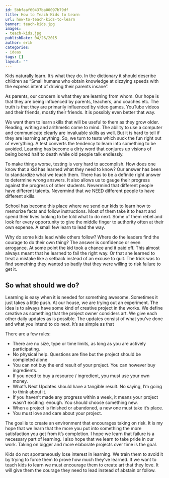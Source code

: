 ```yaml
---
id: 5bbfaaf60437ba00097b79df
title: How to Teach Kids to Learn
url: how-to-teach-kids-to-learn
banner: teach-kids.jpg
images:
- teach-kids.jpg
publishDate: 04/26/2015
author: erik
categories:
- ideas
tags: []
layout: ""
---
```

Kids naturally learn. It’s what they do. In the dictionary it should describe children as “Small humans who obtain knowledge at dizzying speeds with the express intent of driving their parents insane”.

As parents, our concern is what they are learning from whom. Our hope is that they are being influenced by parents, teachers, and coaches etc. The truth is that they are primarily influenced by video games, YouTube videos and their friends, mostly their friends. It is possibly even better that way.

We want them to learn skills that will be useful to them as they grow older. Reading, writing and arithmetic come to mind. The ability to use a computer and communicate clearly are invaluable skills as well. But it is hard to tell if they are learning anything. So, we turn to tests which suck the fun right out of everything. A test converts the tendency to learn into something to be avoided. Learning has become a dirty word that conjures up visions of being bored half to death while old people talk endlessly.

To make things worse, testing is very hard to accomplish. How does one know that a kid has learned what they need to know? Our answer has been to standardize what we teach them. There has to be a definite right answer to determine wrong answers. It also allows us to gauge their progress against the progress of other students. Nevermind that different people have different talents. Nevermind that we NEED different people to have different skills.

School has become this place where we send our kids to learn how to memorize facts and follow instructions. Most of them take it to heart and spend their lives looking to be told what to do next. Some of them rebel and look for every opportunity to give the middle finger to authority often at their own expense. A small few learn to lead the way.

Why do some kids lead while others follow? Where do the leaders find the courage to do their own thing? The answer is confidence or even arrogance. At some point the kid took a chance and it paid off. This almost always meant that he learned to fail the right way. Or that she learned to treat a mistake like a setback instead of an excuse to quit. The trick was to find something they wanted so badly that they were willing to risk failure to get it.

## **So what should we do?**

Learning is easy when it is needed for something awesome. Sometimes it just takes a little push. At our house, we are trying out an experiment. The idea is to always have some kind of creative project in the works. We define creative as something that the project owner considers art. We give each other daily updates as is possible. The updates consist of what you’ve done and what you intend to do next. It’s as simple as that

There are a few rules:

  * There are no size, type or time limits, as long as you are actively participating.
  * No physical help. Questions are fine but the project should be completed alone
  * You can not buy the end result of your project. You can however buy ingredients.
  * If you need to buy a resource / ingredient, you must use your own money.
  * What’s Next Updates should have a tangible result. No saying, I’m going to think about it.
  * If you haven’t made any progress within a week, it means your project wasn’t exciting  enough. You should choose something new.
  * When a project is finished or abandoned, a new one must take it’s place.
  * You must love and care about your project.

The goal is to create an environment that encourages taking on risk. It is my hope that we learn that the more you put into something the more satisfaction you get from it’s completion. I hope we learn that failure is a necessary part of learning. I also hope that we learn to take pride in our work. Taking on bigger and more elaborate projects over time is the goal.

Kids do not spontaneously lose interest in learning. We train them to avoid it by trying to force them to prove how much they’ve learned. If we want to teach kids to learn we must encourage them to create art that they love. It will give them the courage they need to lead instead of abstain or follow.
